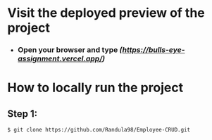 <h1>Visit the deployed preview of the project</h1>

* ### Open your browser and type *(https://bulls-eye-assignment.vercel.app/)*


<h1>How to locally run the project</h1>

## Step 1:

```
$ git clone https://github.com/Randula98/Employee-CRUD.git
```
